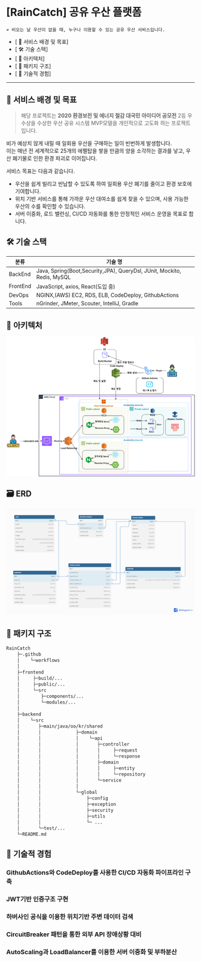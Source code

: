 # [RainCatch] 공유 우산 플랫폼

```text
☔ 비오는 날 우산이 없을 때, 누구나 이용할 수 있는 공유 우산 서비스입니다.
```

- [ 🎯 서비스 배경 및 목표]
- [ 🛠️ 기술 스택]
- [ 📀 아키텍처]
- [ 📂 패키지 구조]
- [ 🚀 기술적 경험]

---
## 🎯 서비스 배경 및 목표
>해당 프로젝트는 **2020 환경보전 및 에너지 절감 대국민 아이디어 공모전** 2등 우수상을 수상한 우산 공유 시스템 MVP모델을 
개인적으로 고도화 하는 프로젝트입니다.

비가 예상치 않게 내릴 때 일회용 우산을 구매하는 일이 빈번하게 발생합니다.<br/>
이는 매년 전 세계적으로 25개의 에펠탑을 쌓을 만큼의 양을 소각하는 결과를 낳고, 우산 폐기물로 인한 환경 파괴로 이어집니다.<br/>

서비스 목표는 다음과 같습니다.
- 우산을 쉽게 빌리고 반납할 수 있도록 하여 일회용 우산 폐기를 줄이고 환경 보호에 기여합니다.
- 위치 기반 서비스를 통해 가까운 우산 대여소를 쉽게 찾을 수 있으며, 사용 가능한 우산의 수를 확인할 수 있습니다.
- 서버 이중화, 로드 밸런싱, CI/CD 자동화를 통한 안정적인 서비스 운영을 목표로 합니다.

## 🛠️ 기술 스택
| 분류       | 기술 명                                                                    |
|----------|-------------------------------------------------------------------------|
| BackEnd  | Java, Spring(Boot,Security,JPA), QueryDsl, JUnit, Mockito, Redis, MySQL |
| FrontEnd | JavaScript, axios, React(도입 중)                                          |
| DevOps   | NGINX,(AWS) EC2, RDS, ELB, CodeDeploy, GithubActions                    |
| Tools    | nGrinder, JMeter, Scouter, IntelliJ, Gradle                             |

## 📀 아키텍처
![RainCatch_Architecture](readme/image/architecture/architecture.png)

## 🗃️ ERD
![RainCatch_ERD](readme/image/erd/erd.png)

## 📂 패키지 구조
```text
RainCatch
    ├─.github
    │    └─workflows
    │
    ├─frontend
    │     ├─build/...
    │     ├─public/...
    │     └─src
    │        ├─components/...
    │        └─modules/...
    │
    ├─backend
    │    └─src
    │       ├─main/java/oo/kr/shared
    │       │             ├─domain
    │       │             │    └─api
    │       │             │       ├─controller
    │       │             │       │     ├─request
    │       │             │       │     └─response
    │       │             │       ├─domain
    │       │             │       │     ├─entity
    │       │             │       │     └─repository
    │       │             │       └─service
    │       │             │
    │       │             └─global
    │       │                 ├─config
    │       │                 ├─exception
    │       │                 ├─security
    │       │                 ├─utils
    │       │                 └─ ...
    │       └─test/...
    └─README.md
```
## 🚀 기술적 경험
### GithubActions와 CodeDeploy를 사용한 CI/CD 자동화 파이프라인 구축

### JWT기반 인증구조 구현

### 하버사인 공식을 이용한 위치기반 주변 데이터 검색

### CircuitBreaker 패턴을 통한 외부 API 장애상황 대비

### AutoScaling과 LoadBalancer를 이용한 서버 이중화 및 부하분산
